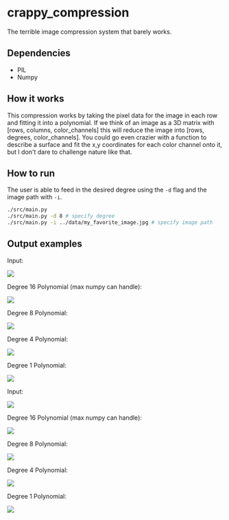 # crappy_compression
The terrible image compression system that barely works.

## Dependencies
 * PIL
 * Numpy

## How it works
This compression works by taking the pixel data for the image in each row and fitting it into a polynomial.
If we think of an image as a 3D matrix with [rows, columns, color_channels] this will reduce the image into [rows, degrees, color_channels]. You could go even crazier with a function to describe a surface and fit the x,y coordinates for each color channel onto it, but I don't dare to challenge nature like that.

## How to run
The user is able to feed in the desired degree using the `-d` flag and the image path with `-i`.

```bash
./src/main.py
./src/main.py -d 8 # specify degree
./src/main.py -i ../data/my_favorite_image.jpg # specify image path
```

## Output examples
Input:  

<img src="data/dog.bmp">  

Degree 16 Polynomial (max numpy can handle):  

<img src="output/dog_16.png">

Degree 8 Polynomial:  

<img src="output/dog_8.png">

Degree 4 Polynomial:  

<img src="output/dog_4.png">

Degree 1 Polynomial:  

<img src="output/dog_1.png">

Input:  

<img src="data/sun.jpg">

Degree 16 Polynomial (max numpy can handle):  

<img src="output/sun_16.png">

Degree 8 Polynomial:  

<img src="output/sun_8.png">

Degree 4 Polynomial:  

<img src="output/sun_4.png">

Degree 1 Polynomial:  

<img src="output/sun_1.png">

